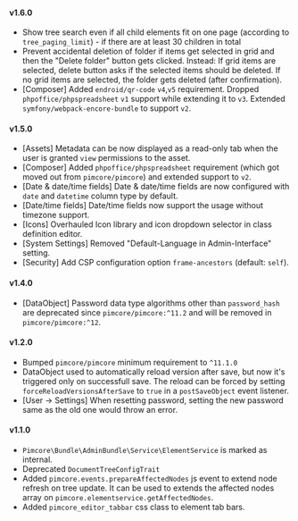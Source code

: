 #### v1.6.0
- Show tree search even if all child elements fit on one page (according to `tree_paging_limit`) - if there are at least 30 children in total
- Prevent accidental deletion of folder if items get selected in grid and then the "Delete folder" button gets clicked. Instead: If grid items are selected, delete button asks if the selected items should be deleted. If no grid items are selected, the folder gets deleted (after confirmation).
- [Composer] Added `endroid/qr-code` `v4`,`v5` requirement. Dropped `phpoffice/phpspreadsheet` `v1` support while extending it to `v3`. Extended `symfony/webpack-encore-bundle` to support `v2`.

#### v1.5.0
- [Assets] Metadata can be now displayed as a read-only tab when the user is granted `view` permissions to the asset.
- [Composer] Added `phpoffice/phpspreadsheet` requirement (which got moved out from `pimcore/pimcore`) and extended support to `v2`.
- [Date & date/time fields] Date & date/time fields are now configured with `date` and `datetime` column type by default.
- [Date/time fields] Date/time fields now support the usage without timezone support.
- [Icons] Overhauled Icon library and icon dropdown selector in class definition editor.
- [System Settings] Removed "Default-Language in Admin-Interface" setting.
- [Security] Add CSP configuration option `frame-ancestors` (default: `self`).

#### v1.4.0
- [DataObject] Password data type algorithms other than `password_hash` are deprecated since `pimcore/pimcore:^11.2` and will be removed in `pimcore/pimcore:^12`.

#### v1.2.0
- Bumped `pimcore/pimcore` minimum requirement to `^11.1.0`
- DataObject used to automatically reload version after save, but now it's triggered only on successfull save. The reload can be forced by setting `forceReloadVersionsAfterSave` to `true` in a `postSaveObject` event listener.
- [User -> Settings] When resetting password, setting the new password same as the old one would throw an error.

#### v1.1.0
- `Pimcore\Bundle\AdminBundle\Service\ElementService` is marked as internal.
- Deprecated `DocumentTreeConfigTrait`
- Added `pimcore.events.prepareAffectedNodes` js event to extend node refresh on tree update. It can be used to 
   extends the affected nodes array on `pimcore.elementservice.getAffectedNodes`.
- Added `pimcore_editor_tabbar` css class to element tab bars.
